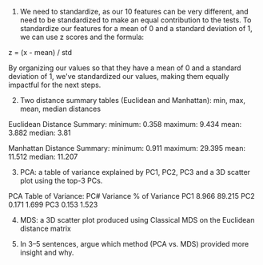 1. We need to standardize, as our 10 features can be very different, and need to be standardized to make an equal contribution to the tests. To standardize our features for a mean of 0 and a standard deviation of 1, we can use z scores and the formula:

z = (x - mean) / std

By organizing our values so that they have a mean of 0 and a standard deviation of 1, we've standardized our values, making them equally impactful for the next steps.

2. Two distance summary tables (Euclidean and Manhattan): min, max, mean, median distances

Euclidean Distance Summary:
minimum: 0.358
maximum: 9.434
mean: 3.882
median: 3.81

Manhattan Distance Summary:
minimum: 0.911
maximum: 29.395
mean: 11.512
median: 11.207

3. PCA: a table of variance explained by PC1, PC2, PC3 and a 3D scatter plot using the top-3 PCs.

PCA Table of Variance:
PC#        Variance        % of Variance
PC1        8.966           89.215
PC2        0.171           1.699
PC3        0.153           1.523

4. MDS: a 3D scatter plot produced using Classical MDS on the Euclidean distance matrix

5. In 3–5 sentences, argue which method (PCA vs. MDS) provided more insight and why.

